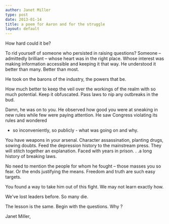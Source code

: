 ```yaml
---
author: Janet Miller
type: post
date: 2013-01-14
title: a poem for Aaron and for the struggle
layout: default
---
```

How hard could it be?

To rid yourself of someone who persisted in raising questions?
Someone – admittedly brilliant – whose heart was in the right place.
Whose interest was making information accessible and keeping it that way.
He understood it better than many. Better than most.

He took on the barons of the industry, the powers that be.

How much better to keep the veil over the workings of the realm with so much potential.
Keep it obfuscated. Pass laws to nip any outbreaks in the bud.

Damn, he was on to you.
He observed how good you were at sneaking in new rules while few were paying attention.
He saw Congress violating its rules and wondered
- so inconveniently, so publicly - what was going on and why.

You have weapons in your arsenal. Character assassination, planting drugs, sowing doubts.
Feed the depression history to the mainstream press.
They will stitch together an explanation.
Faced with years in prison. . .a long history of breaking laws.

No need to mention the people for whom he fought – those masses you so fear.
Or the ends justifying the means.
Freedom and truth are such easy targets.

You found a way to take him out of this fight.
We may not learn exactly how.

We've lost leaders before.
So many die.

The lesson is the same.
Begin with the questions.
Why ?

Janet Miller, 
